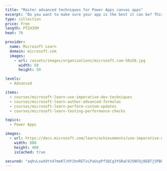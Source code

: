 ```yaml
---
title: "Master advanced techniques for Power Apps canvas apps"
excerpt: "Do you want to make sure your app is the best it can be? This learning path will help you use advanced formulas and perform custom updates. It will also focus on performance checks and testing."
type: collection
price: Free
length: PT2H35M
heat: 76

provider:
  name: Microsoft Learn
  domain: microsoft.com
  images:
    - url: /assets/images/organizations/microsoft.com-50x50.jpg
      width: 50
      height: 50

levels:
  - Advanced

items:
  - courses/microsoft-learn-use-imperative-dev-techniques
  - courses/microsoft-learn-author-advanced-formulas
  - courses/microsoft-learn-perform-custom-updates
  - courses/microsoft-learn-testing-performance-checks

topics:
  - Power Apps

images:
  - url: https://docs.microsoft.com/learn/achievements/use-imperative-dev-techniques-social.png
    width: 800
    height: 400
    isCached: true

secured: "aqhvLswXdtt47meKT/HY1hnRETvLPaUspPfSQCg3YGRaC9J5NFQj0EBTj5PBOEhaCuBB9HQOTB9M6h2ymzVRZl1o4rDMTiSitmK8WDRXabAd+Krig2Y/DyGSjtMFWpBFM5fmKzTSSjjq+xzBz9j040k9L2ZEer1JXNNuvUUdYFuF/nWZh3w5JkIFitaxFlBuddKZNJK7Hmne4Y2TCa648YBAugGJIhjQeqq0RISrbt9e3uogU9Ne/0C3dSf8hXfc5xn8NLJb6vM5RsS9WdFMK8BwgDZNK/KU8KRD1y7rJacDwzkWcOQSa/WvBjU3tJy5C+2III7RSGBdbhcErOoNge+G/qVLeE/edit8sgi5s6A=;foXxxrRqfpi6xd4IgrO3YQ=="
---
```


